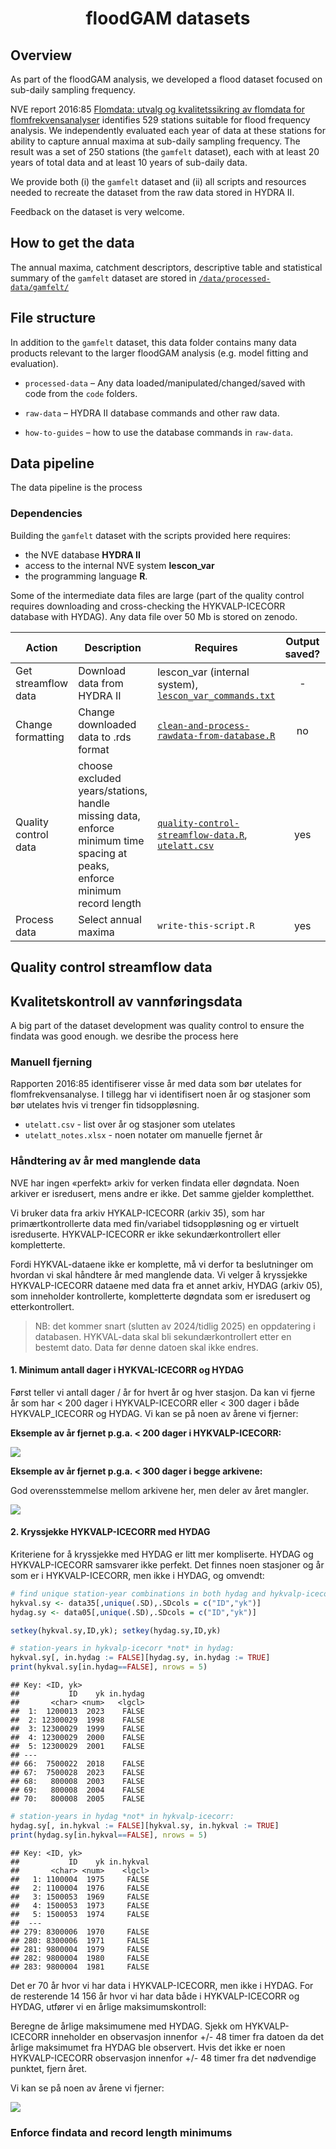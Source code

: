 
<h1 align="center">
floodGAM datasets
</h1>

## Overview

As part of the floodGAM analysis, we developed a flood dataset focused
on sub-daily sampling frequency.

NVE report 2016:85 [Flomdata: utvalg og kvalitetssikring av flomdata for
flomfrekvensanalyser](https://asp.bibliotekservice.no/nve/title.aspx?tkey=23147)
identifies 529 stations suitable for flood frequency analysis. We
independently evaluated each year of data at these stations for ability
to capture annual maxima at sub-daily sampling frequency. The result was
a set of 250 stations (the `gamfelt` dataset), each with at least 20
years of total data and at least 10 years of sub-daily data.

We provide both (i) the `gamfelt` dataset and (ii) all scripts and
resources needed to recreate the dataset from the raw data stored in
HYDRA II.

Feedback on the dataset is very welcome.

## How to get the data

The annual maxima, catchment descriptors, descriptive table and
statistical summary of the `gamfelt` dataset are stored in
[`/data/processed-data/gamfelt/`](/data/processed-data/gamfelt/)

## File structure

In addition to the `gamfelt` dataset, this data folder contains many
data products relevant to the larger floodGAM analysis (e.g. model
fitting and evaluation).

- `processed-data` – Any data loaded/manipulated/changed/saved with code
  from the `code` folders.

- `raw-data` – HYDRA II database commands and other raw data.

- `how-to-guides` – how to use the database commands in `raw-data`.

## Data pipeline

The data pipeline is the process

### Dependencies

Building the `gamfelt` dataset with the scripts provided here requires:

- the NVE database **HYDRA II**
- access to the internal NVE system **lescon_var**
- the programming language **R**.

Some of the intermediate data files are large (part of the quality
control requires downloading and cross-checking the HYKVALP-ICECORR
database with HYDAG). Any data file over 50 Mb is stored on zenodo.

| Action               | Description                                                                                                               | Requires                                                                                              | Output saved? | Where? |
|----------------------|---------------------------------------------------------------------------------------------------------------------------|-------------------------------------------------------------------------------------------------------|:-------------:|:------:|
| Get streamflow data  | Download data from HYDRA II                                                                                               | lescon_var (internal system), [`lescon_var_commands.txt`](/data/raw-data/)                            |      \-       |   \-   |
| Change formatting    | Change downloaded data to .rds format                                                                                     | [`clean-and-process-rawdata-from-database.R`](/code/scripts/data-creation/)                           |      no       |   \-   |
| Quality control data | choose excluded years/stations, handle missing data, enforce minimum time spacing at peaks, enforce minimum record length | [`quality-control-streamflow-data.R`](/code/scripts/data-creation/), [`utelatt.csv`](/data/raw-data/) |      yes      | zenodo |
| Process data         | Select annual maxima                                                                                                      | `write-this-script.R`                                                                                 |      yes      | github |

## Quality control streamflow data

## Kvalitetskontroll av vannføringsdata

A big part of the dataset development was quality control to ensure the
findata was good enough. we desribe the process here

### Manuell fjerning

Rapporten 2016:85 identifiserer visse år med data som bør utelates for
flomfrekvensanalyse. I tillegg har vi identifisert noen år og stasjoner
som bør utelates hvis vi trenger fin tidsoppløsning.

- `utelatt.csv` - list over år og stasjoner som utelates
- `utelatt_notes.xlsx` - noen notater om manuelle fjernet år

### Håndtering av år med manglende data

NVE har ingen «perfekt» arkiv for verken findata eller døgndata. Noen
arkiver er isredusert, mens andre er ikke. Det samme gjelder
kompletthet.

Vi bruker data fra arkiv HYKALP-ICECORR (arkiv 35), som har
primærtkontrollerte data med fin/variabel tidsoppløsning og er virtuelt
isreduserte. HYKVALP-ICECORR er ikke sekundærkontrollert eller
kompletterte.

Fordi HYKVAL-dataene ikke er komplette, må vi derfor ta beslutninger om
hvordan vi skal håndtere år med manglende data. Vi velger å kryssjekke
HYKVALP-ICECORR dataene med data fra et annet arkiv, HYDAG (arkiv 05),
som inneholder kontrollerte, kompletterte døgndata som er isredusert og
etterkontrollert.

> NB: det kommer snart (slutten av 2024/tidlig 2025) en oppdatering i
> databasen. HYKVAL-data skal bli sekundærkontrollert etter en bestemt
> dato. Data før denne datoen skal ikke endres.

#### 1. Minimum antall dager i HYKVAL-ICECORR og HYDAG

Først teller vi antall dager / år for hvert år og hver stasjon. Da kan
vi fjerne år som har \< 200 dager i HYKVALP-ICECORR eller \< 300 dager i
både HYKVALP_ICECORR og HYDAG. Vi kan se på noen av årene vi fjerner:

**Eksemple av år fjernet p.g.a. \< 200 dager i HYKVALP-ICECORR:**

![](README_files/figure-gfm/unnamed-chunk-1-1.png)<!-- -->

**Eksemple av år fjernet p.g.a. \< 300 dager i begge arkivene:**

God overensstemmelse mellom arkivene her, men deler av året mangler.

![](README_files/figure-gfm/unnamed-chunk-2-1.png)<!-- -->

#### 2. Kryssjekke HYKVALP-ICECORR med HYDAG

Kriteriene for å kryssjekke med HYDAG er litt mer kompliserte. HYDAG og
HYKVALP-ICECORR samsvarer ikke perfekt. Det finnes noen stasjoner og år
som er i HYKVALP-ICECORR, men ikke i HYDAG, og omvendt:

``` r
# find unique station-year combinations in both hydag and hykvalp-icecorr:
hykval.sy <- data35[,unique(.SD),.SDcols = c("ID","yk")]
hydag.sy <- data05[,unique(.SD),.SDcols = c("ID","yk")]

setkey(hykval.sy,ID,yk); setkey(hydag.sy,ID,yk)
```

``` r
# station-years in hykvalp-icecorr *not* in hydag:
hykval.sy[, in.hydag := FALSE][hydag.sy, in.hydag := TRUE]
print(hykval.sy[in.hydag==FALSE], nrows = 5)
```

    ## Key: <ID, yk>
    ##           ID    yk in.hydag
    ##       <char> <num>   <lgcl>
    ##  1:  1200013  2023    FALSE
    ##  2: 12300029  1998    FALSE
    ##  3: 12300029  1999    FALSE
    ##  4: 12300029  2000    FALSE
    ##  5: 12300029  2001    FALSE
    ## ---                        
    ## 66:  7500022  2018    FALSE
    ## 67:  7500028  2023    FALSE
    ## 68:   800008  2003    FALSE
    ## 69:   800008  2004    FALSE
    ## 70:   800008  2005    FALSE

``` r
# station-years in hydag *not* in hykvalp-icecorr:
hydag.sy[, in.hykval := FALSE][hykval.sy, in.hykval := TRUE]
print(hydag.sy[in.hykval==FALSE], nrows = 5)
```

    ## Key: <ID, yk>
    ##           ID    yk in.hykval
    ##       <char> <num>    <lgcl>
    ##   1: 1100004  1975     FALSE
    ##   2: 1100004  1976     FALSE
    ##   3: 1500053  1969     FALSE
    ##   4: 1500053  1973     FALSE
    ##   5: 1500053  1974     FALSE
    ##  ---                        
    ## 279: 8300006  1970     FALSE
    ## 280: 8300006  1971     FALSE
    ## 281: 9800004  1979     FALSE
    ## 282: 9800004  1980     FALSE
    ## 283: 9800004  1981     FALSE

Det er 70 år hvor vi har data i HYKVALP-ICECORR, men ikke i HYDAG. For
de resterende 14 156 år hvor vi har data både i HYKVALP-ICECORR og
HYDAG, utfører vi en årlige maksimumskontroll:

Beregne de årlige maksimumene med HYDAG. Sjekk om HYKVALP-ICECORR
inneholder en observasjon innenfor +/- 48 timer fra datoen da det årlige
maksimumet fra HYDAG ble observert. Hvis det ikke er noen
HYKVALP-ICECORR observasjon innenfor +/- 48 timer fra det nødvendige
punktet, fjern året.

Vi kan se på noen av årene vi fjerner:

![](README_files/figure-gfm/unnamed-chunk-5-1.png)<!-- -->

### Enforce findata and record length minimums
